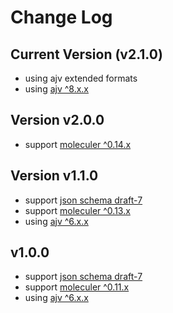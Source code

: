 # Change Log
## Current Version (v2.1.0)

- using ajv extended formats
- using [ajv ^8.x.x](https://github.com/epoberezkin/ajv)

## Version v2.0.0

- support [moleculer ^0.14.x](https://github.com/moleculerjs/moleculer)

## Version v1.1.0

- support [json schema draft-7](http://json-schema.org/specification-links.html#draft-7)
- support [moleculer ^0.13.x](https://github.com/ice-services/moleculer)
- using [ajv ^6.x.x](https://github.com/epoberezkin/ajv)
## v1.0.0

- support [json schema draft-7](http://json-schema.org/specification-links.html#draft-7)
- support [moleculer ^0.11.x](https://github.com/ice-services/moleculer)
- using [ajv ^6.x.x](https://github.com/epoberezkin/ajv)
